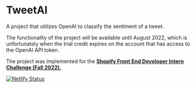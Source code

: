 # TweetAI

A project that utilizes OpenAI to classify the sentiment of a tweet.

The functionality of the project will be available until August 2022, which is unfortunately when the trial credit expires on the account that has access to the OpenAI API token.

The project was implemented for the <a href='https://docs.google.com/document/d/1O7mCynsz_cBXkEaCFGSZAuvAOY84QVq35l20xJwjOYg/edit'>**Shopify Front End Developer Intern Challenge (Fall 2022).**</a>

[![Netlify Status](https://api.netlify.com/api/v1/badges/8f00a41f-9d20-4010-9172-7e4a081ea9fd/deploy-status)](https://app.netlify.com/sites/tweetai/deploys)


